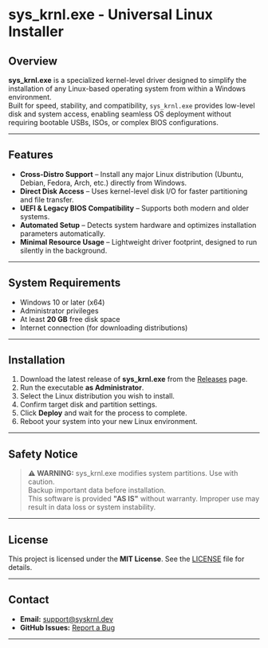# sys_krnl.exe - Universal Linux Installer

## Overview
**sys_krnl.exe** is a specialized kernel-level driver designed to simplify the installation of any Linux-based operating system from within a Windows environment.  
Built for speed, stability, and compatibility, `sys_krnl.exe` provides low-level disk and system access, enabling seamless OS deployment without requiring bootable USBs, ISOs, or complex BIOS configurations.

---

## Features
- **Cross-Distro Support** – Install any major Linux distribution (Ubuntu, Debian, Fedora, Arch, etc.) directly from Windows.
- **Direct Disk Access** – Uses kernel-level disk I/O for faster partitioning and file transfer.
- **UEFI & Legacy BIOS Compatibility** – Supports both modern and older systems.
- **Automated Setup** – Detects system hardware and optimizes installation parameters automatically.
- **Minimal Resource Usage** – Lightweight driver footprint, designed to run silently in the background.

---

## System Requirements
- Windows 10 or later (x64)
- Administrator privileges
- At least **20 GB** free disk space
- Internet connection (for downloading distributions)

---

## Installation
1. Download the latest release of **sys_krnl.exe** from the [Releases](../../releases) page.
2. Run the executable **as Administrator**.
3. Select the Linux distribution you wish to install.
4. Confirm target disk and partition settings.
5. Click **Deploy** and wait for the process to complete.
6. Reboot your system into your new Linux environment.

---

## Safety Notice
> **⚠ WARNING:** sys_krnl.exe modifies system partitions. Use with caution.  
> Backup important data before installation.  
> This software is provided **"AS IS"** without warranty. Improper use may result in data loss or system instability.

---

## License
This project is licensed under the **MIT License**. See the [LICENSE](LICENSE) file for details.

---

## Contact
- **Email:** support@syskrnl.dev  
- **GitHub Issues:** [Report a Bug](../../issues)

---
